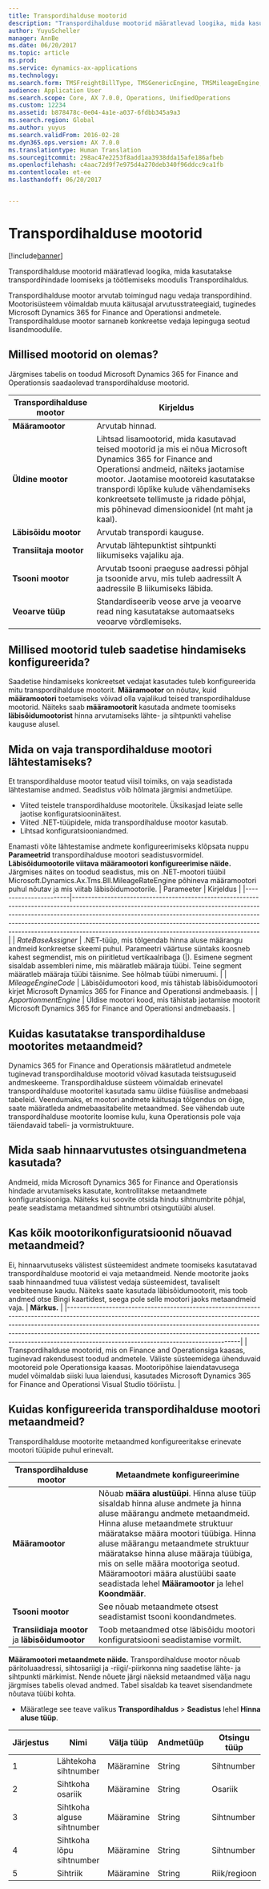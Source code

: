 ```yaml
---
title: Transpordihalduse mootorid
description: "Transpordihalduse mootorid määratlevad loogika, mida kasutatakse transpordihindade loomiseks ja töötlemiseks moodulis Transpordihaldus."
author: YuyuScheller
manager: AnnBe
ms.date: 06/20/2017
ms.topic: article
ms.prod: 
ms.service: dynamics-ax-applications
ms.technology: 
ms.search.form: TMSFreightBillType, TMSGenericEngine, TMSMileageEngine, TMSRateEngine, TMSTransitTimeEngine, TMSZoneEngine
audience: Application User
ms.search.scope: Core, AX 7.0.0, Operations, UnifiedOperations
ms.custom: 12234
ms.assetid: b878478c-0e04-4a1e-a037-6fdbb345a9a3
ms.search.region: Global
ms.author: yuyus
ms.search.validFrom: 2016-02-28
ms.dyn365.ops.version: AX 7.0.0
ms.translationtype: Human Translation
ms.sourcegitcommit: 298ac47e2253f8add1aa3938dda15afe186afbeb
ms.openlocfilehash: c4aac72d9f7e975d4a270deb340f96ddcc9ca1fb
ms.contentlocale: et-ee
ms.lasthandoff: 06/20/2017


---
```


# <a name="transportation-management-engines"></a>Transpordihalduse mootorid

[!include[banner](../includes/banner.md)]


Transpordihalduse mootorid määratlevad loogika, mida kasutatakse transpordihindade loomiseks ja töötlemiseks moodulis Transpordihaldus. 

Transpordihalduse mootor arvutab toimingud nagu vedaja transpordihind. Mootorisüsteem võimaldab muuta käitusajal arvutusstrateegiaid, tuginedes Microsoft Dynamics 365 for Finance and Operationsi andmetele. Transpordihalduse mootor sarnaneb konkreetse vedaja lepinguga seotud lisandmoodulile.

## <a name="what-engines-are-available"></a>Millised mootorid on olemas?
Järgmises tabelis on toodud Microsoft Dynamics 365 for Finance and Operationsis saadaolevad transpordihalduse mootorid.

| Transpordihalduse mootor | Kirjeldus                                                                                                                                                                                                                                                                                                                 |
|----------------------------------|-----------------------------------------------------------------------------------------------------------------------------------------------------------------------------------------------------------------------------------------------------------------------------------------------------------------------------|
| **Määramootor**                  | Arvutab hinnad.                                                                                                                                                                                                                                                                                                           |
| **Üldine mootor**               | Lihtsad lisamootorid, mida kasutavad teised mootorid ja mis ei nõua Microsoft Dynamics 365 for Finance and Operationsi andmeid, näiteks jaotamise mootor. Jaotamise mootoreid kasutatakse transpordi lõplike kulude vähendamiseks konkreetsete tellimuste ja ridade põhjal, mis põhinevad dimensioonidel (nt maht ja kaal). |
| **Läbisõidu mootor**               | Arvutab transpordi kauguse.                                                                                                                                                                                                                                                                                     |
| **Transiitaja mootor**          | Arvutab lähtepunktist sihtpunkti liikumiseks vajaliku aja.                                                                                                                                                                                                                                       |
| **Tsooni mootor**                  | Arvutab tsooni praeguse aadressi põhjal ja tsoonide arvu, mis tuleb aadressilt A aadressile B liikumiseks läbida.                                                                                                                                                                    |
| **Veoarve tüüp**            | Standardiseerib veose arve ja veoarve read ning kasutatakse automaatseks veoarve võrdlemiseks.                                                                                                                                                                                                                |

 
<a name="what-engines-must-be-configured-to-rate-a-shipment"></a>Millised mootorid tuleb saadetise hindamiseks konfigureerida?
---------------------------------------------------

Saadetise hindamiseks konkreetset vedajat kasutades tuleb konfigureerida mitu transpordihalduse mootorit. **Määramootor** on nõutav, kuid **määramootori**  toetamiseks võivad olla vajalikud teised transpordihalduse mootorid. Näiteks saab **määramootorit** kasutada andmete toomiseks **läbisõidumootorist** hinna arvutamiseks lähte- ja sihtpunkti vahelise kauguse alusel.

## <a name="whats-required-to-initialize-a-transportation-management-engine"></a>Mida on vaja transpordihalduse mootori lähtestamiseks?
Et transpordihalduse mootor teatud viisil toimiks, on vaja seadistada lähtestamise andmed. Seadistus võib hõlmata järgmisi andmetüüpe.
-   Viited teistele transpordihalduse mootoritele. Üksikasjad leiate selle jaotise konfiguratsiooninäitest.
-   Viited .NET-tüüpidele, mida transpordihalduse mootor kasutab.
-   Lihtsad konfiguratsiooniandmed.

Enamasti võite lähtestamise andmete konfigureerimiseks klõpsata nuppu **Parameetrid** transpordihalduse mootori seadistusvormidel. **Läbisõidumootorile viitava määramootori konfigureerimise näide.** Järgmises näites on toodud seadistus, mis on .NET-mootori tüübil Microsoft.Dynamics.Ax.Tms.Bll.MileageRateEngine põhineva määramootori puhul nõutav ja mis viitab läbisõidumootorile.
| Parameeter             | Kirjeldus                                                                                                                                                                                                                                                                                                                                                                      |
|-----------------------|----------------------------------------------------------------------------------------------------------------------------------------------------------------------------------------------------------------------------------------------------------------------------------------------------------------------------------------------------------------------------------|
| *RateBaseAssigner*    | .NET-tüüp, mis tõlgendab hinna aluse määrangu andmeid konkreetse skeemi puhul. Parameetri väärtuse süntaks koosneb kahest segmendist, mis on piiritletud vertikaalribaga (|). Esimene segment sisaldab assembleri nime, mis määratleb määraja tüübi. Teine segment määratleb määraja tüübi täisnime. See hõlmab tüübi nimeruumi. |
| *MileageEngineCode*   | Läbisõidumootori kood, mis tähistab läbisõidumootori kirjet Microsoft Dynamics 365 for Finance and Operationsi andmebaasis.                                                                                                                                                                                                                                                             |
| *ApportionmentEngine* | Üldise mootori kood, mis tähistab jaotamise mootorit Microsoft Dynamics 365 for Finance and Operationsi andmebaasis.                                                                                                                                                                                                                                                              |

 
<a name="how-is-metadata-used-in-transportation-management-engines"></a>Kuidas kasutatakse transpordihalduse mootorites metaandmeid?
----------------------------------------------------------

Dynamics 365 for Finance and Operationsis määratletud andmetele tuginevad transpordihalduse mootorid võivad kasutada teistsuguseid andmeskeeme. Transpordihalduse süsteem võimaldab erinevatel transpordihalduse mootoritel kasutada samu üldise füüsilise andmebaasi tabeleid. Veendumaks, et mootori andmete käitusaja tõlgendus on õige, saate määratleda andmebaasitabelite metaandmed. See vähendab uute transpordihalduse mootorite loomise kulu, kuna Operationsis pole vaja täiendavaid tabeli- ja vormistruktuure.

## <a name="what-can-be-used-as-search-data-in-rate-calculations"></a>Mida saab hinnaarvutustes otsinguandmetena kasutada?
Andmeid, mida Microsoft Dynamics 365 for Finance and Operationsis hindade arvutamiseks kasutate, kontrollitakse metaandmete konfiguratsiooniga. Näiteks kui soovite otsida hindu sihtnumbrite põhjal, peate seadistama metaandmed sihtnumbri otsingutüübi alusel.

## <a name="do-all-engine-configurations-require-metadata"></a>Kas kõik mootorikonfiguratsioonid nõuavad metaandmeid?
Ei, hinnaarvutuseks välistest süsteemidest andmete toomiseks kasutatavad transpordihalduse mootorid ei vaja metaandmeid. Nende mootorite jaoks saab hinnaandmed tuua välistest vedaja süsteemidest, tavaliselt veebiteenuse kaudu. Näiteks saate kasutada läbisõidumootorit, mis toob andmed otse Bingi kaartidest, seega pole selle mootori jaoks metaandmeid vaja.
| **Märkus.**                                                                                                                                                                                                                                                                                                                                                                     |
|------------------------------------------------------------------------------------------------------------------------------------------------------------------------------------------------------------------------------------------------------------------------------------------------------------------------------------------------------------------------------|
| Transpordihalduse mootorid, mis on Finance and Operationsiga kaasas, tuginevad rakendusest toodud andmetele. Väliste süsteemidega ühenduvaid mootoreid pole Operationsiga kaasas. Mootoripõhise laiendatavusega mudel võimaldab siiski luua laiendusi, kasutades Microsoft Dynamics 365 for Finance and Operationsi Visual Studio tööriistu. |

## <a name="how-do-i-configure-metadata-for-a-transportation-management-engine"></a>Kuidas konfigureerida transpordihalduse mootori metaandmeid?
Transpordihalduse mootorite metaandmed konfigureeritakse erinevate mootori tüüpide puhul erinevalt.

| Transpordihalduse mootor               | Metaandmete konfigureerimine                                                                                                                                                                                                                                                                                                                                                                                                                                               |
|------------------------------------------------|----------------------------------------------------------------------------------------------------------------------------------------------------------------------------------------------------------------------------------------------------------------------------------------------------------------------------------------------------------------------------------------------------------------------------------------------------------------------|
| **Määramootor**                                | Nõuab **määra alustüüpi**. Hinna aluse tüüp sisaldab hinna aluse andmete ja hinna aluse määrangu andmete metaandmeid. Hinna aluse metaandmete struktuur määratakse määra mootori tüübiga. Hinna aluse määrangu metaandmete struktuur määratakse hinna aluse määraja tüübiga, mis on selle määra mootoriga seotud. Määramootori määra alustüübi saate seadistada lehel **Määramootor** ja lehel **Koondmäär**. |
| **Tsooni mootor**                                | See nõuab metaandmete otsest seadistamist tsooni koondandmetes.                                                                                                                                                                                                                                                                                                                                                                                                          |
| **Transiidiaja mootor** ja **läbisõidumootor** | Toob metaandmed otse läbisõidu mootori konfiguratsiooni seadistamise vormilt.                                                                                                                                                                                                                                                                                                                                                                                  |

  **Määramootori metaandmete näide.** Transpordihalduse mootor nõuab päritoluaadressi, sihtosariigi ja -riigi/-piirkonna ning saadetise lähte- ja sihtpunkti märkimist. Nende nõuete järgi näeksid metaandmed välja nagu järgmises tabelis olevad andmed. Tabel sisaldab ka teavet sisendandmete nõutava tüübi kohta.
-   Määratlege see teave valikus **Transpordihaldus** &gt; **Seadistus** lehel **Hinna aluse tüüp**.

| Järjestus | Nimi                          | Välja tüüp | Andmetüüp | Otsingu tüüp    | Kohustuslik |
|----------|-------------------------------|------------|-----------|----------------|-----------|
| 1        | Lähtekoha sihtnumber            | Määramine | String    | Sihtnumber    | Valitud  |
| 2        | Sihtkoha osariik             | Määramine | String    | Osariik          |           |
| 3        | Sihtkoha alguse sihtnumber | Määramine | String    | Sihtnumber    | Valitud  |
| 4        | Sihtkoha lõpu sihtnumber   | Määramine | String    | Sihtnumber    | Valitud  |
| 5        | Sihtriik           | Määramine | String    | Riik/regioon |           |






